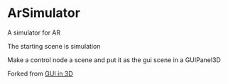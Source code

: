 # ArSimulator
A simulator for AR

The starting scene is simulation

Make a control node a scene and put it as the gui scene in a GUIPanel3D

Forked from [GUI in 3D](https://github.com/godotengine/godot-demo-projects/tree/master/viewport/gui_in_3d)
